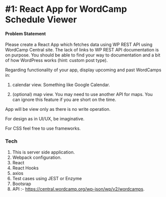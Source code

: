 # #1: React App for WordCamp Schedule Viewer

#### Problem Statement

Please create a React App which fetches data using WP REST API using WordCamp Central site. The lack of links to WP REST API documentation is on purpose. You should be able to find your way to documentation and a bit of how WordPress works (hint: custom post type).

Regarding functionality of your app, display upcoming and past WordCamps in:

1. calendar view. Something like Google Calendar.

2. (optional) map view. You may need to use another API for maps. You can ignore this feature if you are short on the time.

App will be view only as there is no write operation.

For design as in UI/UX, be imaginative.

For CSS feel free to use frameworks.

### Tech
1. This is server side application.
2. Webpack configuration.
3. React
4. React Hooks
5. axios
6. Test cases using JEST or Enzyme
7. Bootsrap
8. API :- https://central.wordcamp.org/wp-json/wp/v2/wordcamps.

